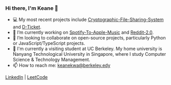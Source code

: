 ### Hi there, I'm Keane 👋

- 💻 My most recent projects include [Cryptographic-File-Sharing-System](https://github.com/keanekwa/Cryptographic-File-Sharing-System) and [D-Ticket](https://github.com/keanekwa/D-Ticket).
- 🔭 I’m currently working on [Spotify-To-Apple-Music](https://github.com/keanekwa/Spotify-To-Apple-Music) and [Reddit-2.0](https://github.com/keanekwa/Reddit-2.0).
- 🤝 I’m looking to collaborate on open-source projects, particularly Python or JavaScript/TypeScript projects.
- 🏫 I'm currently a visiting student at UC Berkeley. My home university is Nanyang Technological University in Singapore, where I study Computer Science & Technology Management.
- 📫 How to reach me: keanekwa@berkeley.edy

[LinkedIn](https://www.linkedin.com/in/keane-kwa/) | [LeetCode](https://leetcode.com/keanekwa/)
